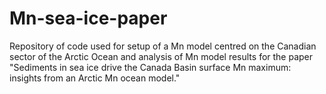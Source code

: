 # Mn-sea-ice-paper
Repository of code used for setup of a Mn model centred on the Canadian sector of the Arctic Ocean and analysis of Mn model results for the paper "Sediments in sea ice drive the Canada Basin surface Mn maximum: insights from an Arctic Mn ocean model."
